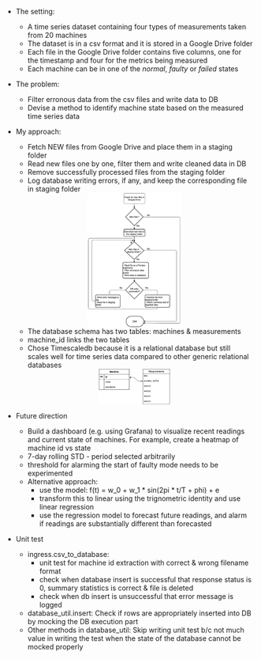 

- The setting:
    - A time series dataset containing four types of measurements taken from 20 machines
    - The dataset is in a csv format and it is stored in a Google Drive folder
    - Each file in the Google Drive folder contains five columns, one for the timestamp and four 
    for the metrics being measured
    - Each machine can be in one of the *normal*, *faulty* or *failed* states

- The problem:
    - Filter erronous data from the csv files and write data to DB
    - Devise a method to identify machine state based on the measured time series data

- My approach:
    - Fetch NEW files from Google Drive and place them in a staging folder
    - Read new files one by one, filter them and write cleaned data in DB
    - Remove successfully processed files from the staging folder
    - Log database writing errors, if any, and keep the corresponding file in staging folder

    <center><img style="width: 40%;" src="img/flowchart.png" align="middle" /></center>

    - The database schema has two tables: machines & measurements
    - machine_id links the two tables 
    - Chose Timescaledb because it is a relational database but still scales well for time series data
    compared to other generic relational databases

    <center><img style="width: 30%;" src="img/er-diagram.png" align="middle" /></center>

<!---
- Limitations
    - If filename structure changes from machine_\[x\].csv the script cannot extract the machine id from the filename. Hence, nothing will be written to database
    - If the order of columns in  the dataframe changes from *time, column1, column2, ..* either the pd.read_csv method will encounter error or the loaded data will be incorrectly interpreted.
    - The filtering function also depends on the order of columns in the dataframe. So it may raise an error if columns are encoutered out of order
    - create_tables method works only if table definition contains only column names & datatype (e.g. if constraints are there that will cause problem)
<!---
> In summary, the script is heavily dependent on the assumption that the data is in 
> the form [time, metric1, metric2, metric3, ...]
--->

- Future direction
    - Build a dashboard (e.g. using Grafana) to visualize recent readings and current state of machines. For example, create a heatmap of machine id vs state
    - 7-day rolling STD - period selected arbitrarily
    - threshold for alarming the start of faulty mode needs to be experimented
    - Alternative approach:
        - use the model: f(t) = w_0 + w_1 * sin(2pi * t/T + phi) + e
        - transform this to linear using the trignometric identity and use linear regression
        - use the regression model to forecast future readings, and alarm if readings are substantially 
        different than forecasted

- Unit test
    - ingress.csv_to_database: 
        - unit test for machine id extraction with correct & wrong filename format
        - check when database insert is successful that response status is 0, summary statistics is correct & file is deleted
        - check when db insert is unsuccessful that error message is logged
    - database_util.insert: Check if rows are appropriately inserted into DB by mocking the DB execution part
    - Other methods in database_util: Skip writing unit test b/c not much value in writing the test when the state of the database cannot be mocked properly
